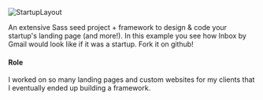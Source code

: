![StartupLayout](https://d1q7h0w9c0hiav.cloudfront.net/portfolios/images/000/003/846/featured/startuplayout.png?1441728225)

An extensive Sass seed project + framework to design & code your startup's landing page (and more!). In this example you see how Inbox by Gmail would look like if it was a startup. Fork it on github!

#### Role

I worked on so many landing pages and custom websites for my clients that I eventually ended up building a framework.
